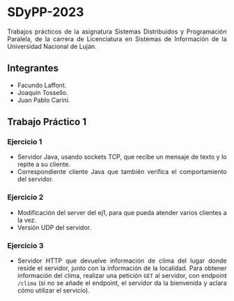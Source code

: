 # SDyPP-2023

<div align="justify">

Trabajos prácticos de la asignatura Sistemas Distribuidos y Programación Paralela, de la carrera de Licenciatura en Sistemas de Información de la Universidad Nacional de Luján.

</div>

## Integrantes

+ Facundo Laffont.
+ Joaquín Tossello.
+ Juan Pablo Carini.

## Trabajo Práctico 1

### Ejercicio 1

<div align="justify">

+ Servidor Java, usando sockets TCP, que recibe un mensaje de texto y lo repite a su cliente.
+ Correspondiente cliente Java que también verifica el comportamiento del servidor.

</div>

### Ejercicio 2

<div align="justify">

+ Modificación del server del ej1, para que pueda atender varios clientes a la vez.
+ Versión UDP del servidor.

</div>

### Ejercicio 3

<div align="justify">

+ Servidor HTTP que devuelve información de clima del lugar donde reside el servidor, junto con la información de la localidad. Para obtener información del clima, realizar una petición `GET` al servidor, con endpoint `/clima` (si no se añade el endpoint, el servidor da la bienvenida y aclara cómo utilizar el servicio).

</div>

